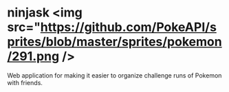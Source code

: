 # ninjask <img src="https://github.com/PokeAPI/sprites/blob/master/sprites/pokemon/291.png />

Web application for making it easier to organize challenge runs of Pokemon with friends.
